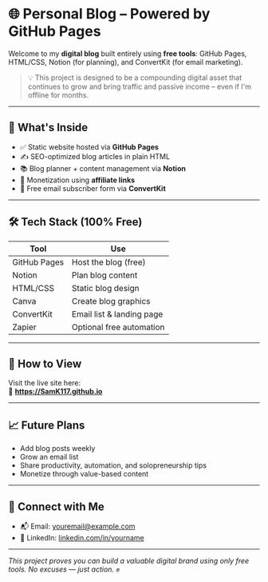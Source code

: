 # 🌐 Personal Blog – Powered by GitHub Pages

Welcome to my **digital blog** built entirely using **free tools**: GitHub Pages, HTML/CSS, Notion (for planning), and ConvertKit (for email marketing).

> 💡 This project is designed to be a compounding digital asset that continues to grow and bring traffic and passive income – even if I'm offline for months.

---

## 📌 What's Inside

- ✅ Static website hosted via **GitHub Pages**
- ✍️ SEO-optimized blog articles in plain HTML
- 📚 Blog planner + content management via **Notion**
- 💸 Monetization using **affiliate links**
- 📧 Free email subscriber form via **ConvertKit**

---

## 🛠 Tech Stack (100% Free)

| Tool         | Use                      |
|--------------|---------------------------|
| GitHub Pages | Host the blog (free)      |
| Notion       | Plan blog content         |
| HTML/CSS     | Static blog design        |
| Canva        | Create blog graphics      |
| ConvertKit   | Email list & landing page |
| Zapier       | Optional free automation  |

---

## 🚀 How to View

Visit the live site here:  
🔗 **https://SamK117.github.io**

---

## 📈 Future Plans

- Add blog posts weekly
- Grow an email list
- Share productivity, automation, and solopreneurship tips
- Monetize through value-based content

---

## 🤝 Connect with Me

- 📬 Email: [youremail@example.com](mailto:youremail@example.com)
- 💼 LinkedIn: [linkedin.com/in/yourname](https://linkedin.com/in/yourname)

---

_This project proves you can build a valuable digital brand using only free tools. No excuses — just action._ ✊
